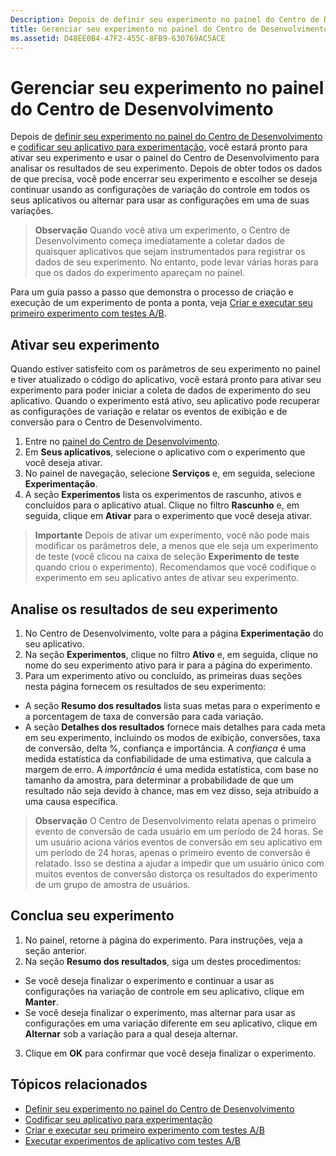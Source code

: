 ```yaml
---
Description: Depois de definir seu experimento no painel do Centro de Desenvolvimento e codificar seu experimento em seu aplicativo, você estará pronto para ativar seu experimento e usar o painel do Centro de Desenvolvimento para analisar os resultados de seu experimento.
title: Gerenciar seu experimento no painel do Centro de Desenvolvimento
ms.assetid: D48EE0B4-47F2-455C-8FB9-630769AC5ACE
---
```


# Gerenciar seu experimento no painel do Centro de Desenvolvimento

Depois de [definir seu experimento no painel do Centro de Desenvolvimento](define-your-experiment-in-the-dev-center-dashboard.md) e [codificar seu aplicativo para experimentação](code-your-experiment-in-your-app.md), você estará pronto para ativar seu experimento e usar o painel do Centro de Desenvolvimento para analisar os resultados de seu experimento. Depois de obter todos os dados de que precisa, você pode encerrar seu experimento e escolher se deseja continuar usando as configurações de variação do controle em todos os seus aplicativos ou alternar para usar as configurações em uma de suas variações.

> **Observação** Quando você ativa um experimento, o Centro de Desenvolvimento começa imediatamente a coletar dados de quaisquer aplicativos que sejam instrumentados para registrar os dados de seu experimento. No entanto, pode levar várias horas para que os dados do experimento apareçam no painel.

Para um guia passo a passo que demonstra o processo de criação e execução de um experimento de ponta a ponta, veja [Criar e executar seu primeiro experimento com testes A/B](create-and-run-your-first-experiment-with-a-b-testing.md).

## Ativar seu experimento

Quando estiver satisfeito com os parâmetros de seu experimento no painel e tiver atualizado o código do aplicativo, você estará pronto para ativar seu experimento para poder iniciar a coleta de dados de experimento do seu aplicativo. Quando o experimento está ativo, seu aplicativo pode recuperar as configurações de variação e relatar os eventos de exibição e de conversão para o Centro de Desenvolvimento.

1. Entre no [painel do Centro de Desenvolvimento](https://dev.windows.com/overview).
2. Em **Seus aplicativos**, selecione o aplicativo com o experimento que você deseja ativar.
3. No painel de navegação, selecione **Serviços** e, em seguida, selecione **Experimentação**.
4. A seção **Experimentos** lista os experimentos de rascunho, ativos e concluídos para o aplicativo atual. Clique no filtro **Rascunho** e, em seguida, clique em **Ativar** para o experimento que você deseja ativar.

> **Importante**  Depois de ativar um experimento, você não pode mais modificar os parâmetros dele, a menos que ele seja um experimento de teste (você clicou na caixa de seleção **Experimento de teste** quando criou o experimento). Recomendamos que você codifique o experimento em seu aplicativo antes de ativar seu experimento.


## Analise os resultados de seu experimento

1. No Centro de Desenvolvimento, volte para a página **Experimentação** do seu aplicativo.
2. Na seção **Experimentos**, clique no filtro **Ativo** e, em seguida, clique no nome do seu experimento ativo para ir para a página do experimento.
3. Para um experimento ativo ou concluído, as primeiras duas seções nesta página fornecem os resultados de seu experimento:
  * A seção **Resumo dos resultados** lista suas metas para o experimento e a porcentagem de taxa de conversão para cada variação.
  * A seção **Detalhes dos resultados** fornece mais detalhes para cada meta em seu experimento, incluindo os modos de exibição, conversões, taxa de conversão, delta %, confiança e importância. A *confiança* é uma medida estatística da confiabilidade de uma estimativa, que calcula a margem de erro. A *importância* é uma medida estatística, com base no tamanho da amostra, para determinar a probabilidade de que um resultado não seja devido à chance, mas em vez disso, seja atribuído a uma causa específica.

  >**Observação** O Centro de Desenvolvimento relata apenas o primeiro evento de conversão de cada usuário em um período de 24 horas. Se um usuário aciona vários eventos de conversão em seu aplicativo em um período de 24 horas, apenas o primeiro evento de conversão é relatado. Isso se destina a ajudar a impedir que um usuário único com muitos eventos de conversão distorça os resultados do experimento de um grupo de amostra de usuários.


## Conclua seu experimento

1. No painel, retorne à página do experimento. Para instruções, veja a seção anterior.
2. Na seção **Resumo dos resultados**, siga um destes procedimentos:
  * Se você deseja finalizar o experimento e continuar a usar as configurações na variação de controle em seu aplicativo, clique em **Manter**.
  * Se você deseja finalizar o experimento, mas alternar para usar as configurações em uma variação diferente em seu aplicativo, clique em **Alternar** sob a variação para a qual deseja alternar.
3. Clique em **OK** para confirmar que você deseja finalizar o experimento.


## Tópicos relacionados

  * [Definir seu experimento no painel do Centro de Desenvolvimento](define-your-experiment-in-the-dev-center-dashboard.md)
  * [Codificar seu aplicativo para experimentação](code-your-experiment-in-your-app.md)
  * [Criar e executar seu primeiro experimento com testes A/B](create-and-run-your-first-experiment-with-a-b-testing.md)
  * [Executar experimentos de aplicativo com testes A/B](run-app-experiments-with-a-b-testing.md)


<!--HONumber=Mar16_HO5-->


